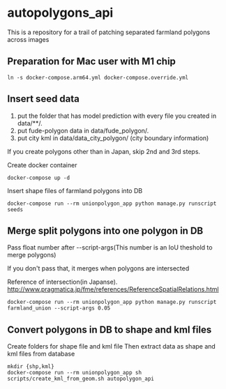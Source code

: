 # autopolygons_api

This is a repository for a trail of patching separated farmland polygons across images


## Preparation for Mac user with M1 chip

```console
ln -s docker-compose.arm64.yml docker-compose.override.yml
```


## Insert seed data

1. put the folder that has model prediction with every file you created in data/**/.
2. put fude-polygon data in data/fude_polygon/.
3. put city kml in data/data_city_polygon/ (city boundary information)

If you create polygons other than in Japan, skip 2nd and 3rd steps.

Create docker container

```console
docker-compose up -d
```

Insert shape files of farmland polygons into DB

```console
docker-compose run --rm unionpolygon_app python manage.py runscript seeds
```

## Merge split polygons into one polygon in DB

Pass float number after --script-args(This number is an IoU theshold to merge polygons)

If you don't pass that, it merges when polygons are intersected

Reference of intersection(in Japanse). http://www.pragmatica.jp/fme/references/ReferenceSpatialRelations.html

```console
docker-compose run --rm unionpolygon_app python manage.py runscript farmland_union --script-args 0.05
```

## Convert polygons in DB to shape and kml files

 Create folders for shape file and kml file
Then extract data as shape and kml files from database

```console
mkdir {shp,kml}
docker-compose run --rm unionpolygon_app sh scripts/create_kml_from_geom.sh autopolygon_api
```
